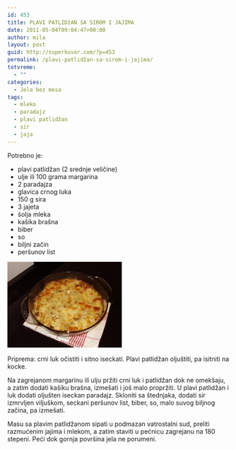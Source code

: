 ```yaml
---
id: 453
title: PLAVI PATLIDžAN SA SIROM I JAJIMA
date: 2011-05-04T09:04:47+00:00
author: mila
layout: post
guid: http://superkuvar.com/?p=453
permalink: /plavi-patlidžan-sa-sirom-i-jajima/
totvreme:
  - ""
categories:
  - Jela bez mesa
tags:
  - mleko
  - paradajz
  - plavi patlidžan
  - sir
  - jaja
---
```

Potrebno je:

  * plavi patlidžan (2 srednje veličine)
  * ulje ili 100 grama margarina
  * 2 paradajza
  * glavica crnog luka
  * 150 g sira
  * 3 jajeta
  * šolja mleka
  * kašika brašna
  * biber
  * so
  * biljni začin
  * peršunov list

<img class="alignnone size-full wp-image-663" title="zapecenipatlidzan" src="/wp-content/uploads/2011/05/zapecenipatlidzan.jpg" alt="" width="259" height="194" /> 

Priprema: crni luk očistiti i sitno iseckati. Plavi patlidžan oljuštiti, pa isitniti na kocke.

Na zagrejanom margarinu ili ulju pržiti crni luk i patlidžan dok ne omekšaju, a zatim dodati kašiku brašna, izmešati i još malo propržiti. U plavi patlidžan i luk dodati oljušten iseckan paradajz. Skloniti sa štednjaka, dodati sir izmrvljen viljuškom, seckani peršunov list, biber, so, malo suvog biljnog začina, pa izmešati.

Masu sa plavim patlidžanom sipati u podmazan vatrostalni sud, preliti razmućenim jajima i mlekom, a zatim staviti u pećnicu zagrejanu na 180 stepeni. Peći dok gornja površina jela ne porumeni.